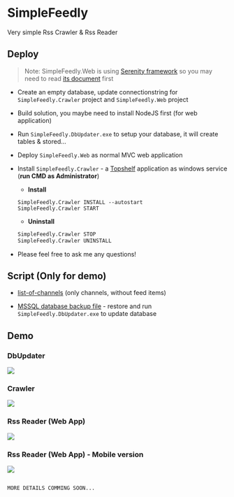 # SimpleFeedly
Very simple Rss Crawler & Rss Reader

## Deploy
> Note: SimpleFeedly.Web is using <a href='https://github.com/volkanceylan/Serenity'>Serenity framework</a> so you may need to read <a href="https://serenity.is/docs/getting_started/README" target="_blank">its document</a> first

- Create an empty database, update connectionstring for `SimpleFeedly.Crawler` project and `SimpleFeedly.Web` project
- Build solution, you maybe need to install NodeJS first (for web application)
- Run `SimpleFeedly.DbUpdater.exe` to setup your database, it will create tables & stored...
- Deploy `SimpleFeedly.Web` as normal MVC web application
- Install `SimpleFeedly.Crawler` - a <a href='https://github.com/Topshelf/Topshelf'>Topshelf</a> application as windows service (**run CMD as Administrator**)

  - **Install**
   ```
   SimpleFeedly.Crawler INSTALL --autostart
   SimpleFeedly.Crawler START
   ```
   
  - **Uninstall**
   ```cmd
   SimpleFeedly.Crawler STOP
   SimpleFeedly.Crawler UNINSTALL
   ```
   
- Please feel free to ask me any questions!

## Script (Only for demo)
- <a href="https://github.com/minhhungit/SimpleFeedly/blob/master/wiki/Scripts/list-of-channels.sql" target="_blank">list-of-channels</a> (only channels, without feed items)

- <a href="https://github.com/minhhungit/SimpleFeedly/releases/download/v2.5/bkSimpleFeedly_full_latest_20190429.zip" target="_blank">MSSQL database backup file</a> - restore and run `SimpleFeedly.DbUpdater.exe` to update database

## Demo
### DbUpdater
<img src="https://raw.githubusercontent.com/minhhungit/SimpleFeedly/master/wiki/Images/demo03.png" />

### Crawler
<img src="https://raw.githubusercontent.com/minhhungit/SimpleFeedly/master/wiki/Images/demo02.png" />

### Rss Reader (Web App)
<img src="https://raw.githubusercontent.com/minhhungit/SimpleFeedly/master/wiki/Images/demo01.png" />

### Rss Reader (Web App) - Mobile version
<img src="https://raw.githubusercontent.com/minhhungit/SimpleFeedly/master/wiki/Images/demo04.png" />

```

MORE DETAILS COMMING SOON...

```